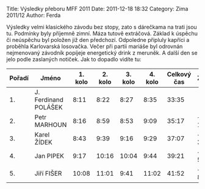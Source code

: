 Title: Výsledky přeboru MFF 2011
Date: 2011-12-18 18:32
Category: Zima 2011/12
Author: Ferda

Výsledky velmi klasického závodu bez stopy, zato s dárečkama na trati jsou tu. Podmínky byly příjemně zimní. Máza tutově extráčová. Základ k úspěchu či neúspěchu byl položen již den předchozí. Odpoledne připluly kapříci a proběhla Karlovarská losovačka. Večer při partii mariáše byl odrovnán nejmenovaný závodník popíjeje energetický drink z meruněk. A další den se jelo podle zaslaných notiček. Jak to dopadlo vidíte tu:

| Pořadí | Jméno                | 1. kolo | 2. kolo | 3. kolo | 4. kolo | Celkový čas | Ztráta |
|--------|----------------------|---------|---------|---------|---------|-------------|--------|
| 1.     | J. Ferdinand POLÁŠEK | 8:11    | 8:22    | 8:27    | 8:35    | 33:35       |        |
| 2.     | Petr MARHOUN         | 8:16    | 8:59    | 8:53    | 9:09    | 35:17       | + 1:42 |
| 3.     | Karel ŽÍDEK          | 8:43    | 9:39    | 9:16    | 9:29    | 37:07       | + 3:32 |
| 4.     | Jan PIPEK            | 9:17    | 10:16   | 10:04   | 9:44    | 39:21       | + 5:46 |
| 5.     | Jiří FIŠER           | 10:08   | 11:01   | 9:41    | 11:02   | 41:52       | + 8:17 |
